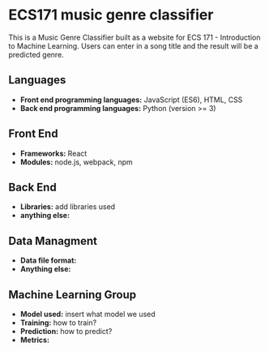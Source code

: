 # ECS171 music genre classifier
This is a Music Genre Classifier built as a website for ECS 171 - Introduction to Machine Learning.
Users can enter in a song title and the result will be a predicted genre.

## Languages
+ **Front end programming languages:** JavaScript (ES6), HTML, CSS
+ **Back end programming languages:** Python (version >= 3)

## Front End
+ **Frameworks:** React
+ **Modules:** node.js, webpack, npm

## Back End
+ **Libraries:** add libraries used
+ **anything else:**

## Data Managment
+ **Data file format:**
+ **Anything else:**

## Machine Learning Group
+ **Model used:** insert what model we used
+ **Training:** how to train?
+ **Prediction:** how to predict?
+ **Metrics:**



